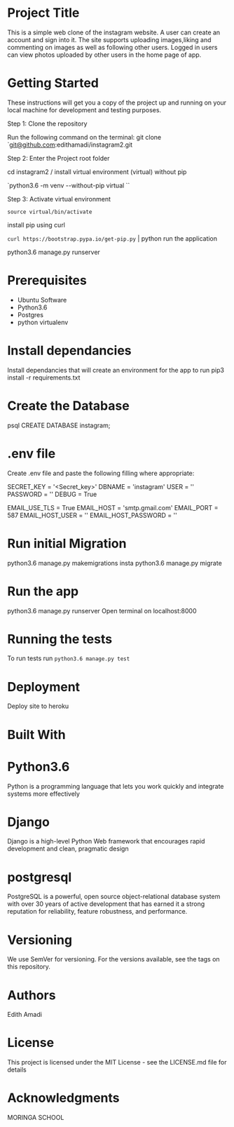 # Project Title
This is a simple web clone of the instagram website. A user can create an account and sign into it. The site supports uploading images,liking and commenting on images as well as following other users. Logged in users can view photos uploaded by other users in the home page of app.


# Getting Started
These instructions will get you a copy of the project up and running on your local machine for development and testing purposes.


Step 1: Clone the repository

Run the following command on the terminal: git clone `git@github.com:edithamadi/instagram2.git 
 
Step 2: Enter the Project root folder

cd instagram2 / install virtual environment (virtual) without pip

`python3.6 -m venv --without-pip virtual ``

Step 3: Activate virtual environment

`source virtual/bin/activate`

install pip using curl

`curl https://bootstrap.pypa.io/get-pip.py` | python run the application

python3.6 manage.py runserver

# Prerequisites
- Ubuntu Software
- Python3.6
- Postgres
- python virtualenv

# Install dependancies
Install dependancies that will create an environment for the app to run pip3 install -r requirements.txt

# Create the Database
psql
CREATE DATABASE instagram;

# .env file
Create .env file and paste the following filling where appropriate:

SECRET_KEY = '<Secret_key>'
DBNAME = 'instagram'
USER = '<Username>'
PASSWORD = '<password>'
DEBUG = True

EMAIL_USE_TLS = True
EMAIL_HOST = 'smtp.gmail.com'
EMAIL_PORT = 587
EMAIL_HOST_USER = '<your-email>'
EMAIL_HOST_PASSWORD = '<your-password>'

# Run initial Migration
python3.6 manage.py makemigrations insta
python3.6 manage.py migrate

# Run the app
python3.6 manage.py runserver
Open terminal on localhost:8000

# Running the tests
To run tests run `python3.6 manage.py test`

# Deployment
Deploy site to heroku

# Built With

# Python3.6 
 Python is a programming language that lets you work quickly and integrate systems more effectively 

# Django 
 Django is a high-level Python Web framework that encourages rapid development and clean, pragmatic design 

# postgresql 
 PostgreSQL is a powerful, open source object-relational database system with over 30 years of active development that has earned it a strong reputation for reliability, feature robustness, and performance. 

# Versioning
We use SemVer for versioning. For the versions available, see the tags on this repository.

# Authors
Edith Amadi 

# License
This project is licensed under the MIT License - see the LICENSE.md file for details

# Acknowledgments
MORINGA SCHOOL